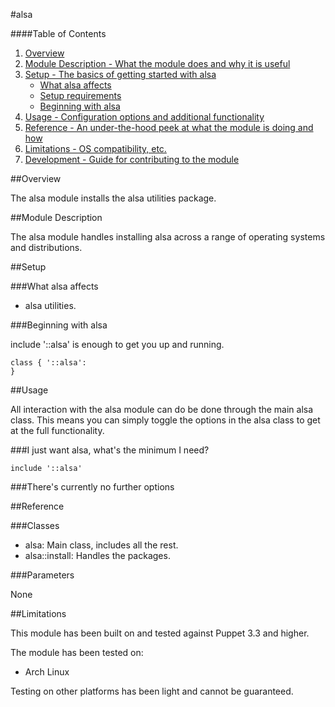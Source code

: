 #alsa

####Table of Contents

1. [Overview](#overview)
2. [Module Description - What the module does and why it is useful](#module-description)
3. [Setup - The basics of getting started with alsa](#setup)
    * [What alsa affects](#what-alsa-affects)
    * [Setup requirements](#setup-requirements)
    * [Beginning with alsa](#beginning-with-alsa)
4. [Usage - Configuration options and additional functionality](#usage)
5. [Reference - An under-the-hood peek at what the module is doing and how](#reference)
5. [Limitations - OS compatibility, etc.](#limitations)
6. [Development - Guide for contributing to the module](#development)

##Overview

The alsa module installs the alsa utilities package.

##Module Description

The alsa module handles installing alsa across a range of operating systems and
distributions.  

##Setup

###What alsa affects

* alsa utilities.

###Beginning with alsa

include '::alsa' is enough to get you up and running. 

```puppet
class { '::alsa':
}
```

##Usage

All interaction with the alsa module can do be done through the main alsa class.
This means you can simply toggle the options in the alsa class to get at the
full functionality.

###I just want alsa, what's the minimum I need?

```puppet
include '::alsa'
```

###There's currently no further options

##Reference

###Classes

* alsa: Main class, includes all the rest.
* alsa::install: Handles the packages.

###Parameters

None

##Limitations

This module has been built on and tested against Puppet 3.3 and higher.

The module has been tested on:

* Arch Linux

Testing on other platforms has been light and cannot be guaranteed. 
